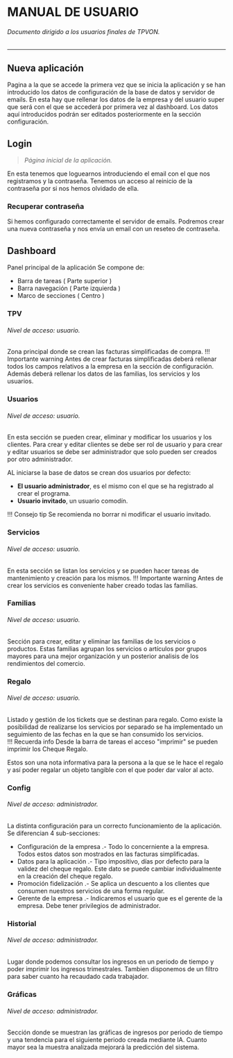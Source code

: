 # MANUAL DE USUARIO
###### _Documento dirigido a los usuarios finales de TPVON._
___

## Nueva aplicación
Pagina a la que se accede la primera vez que se inicia la aplicación y se han introducido los datos de configuración de la base de datos y servidor de emails. 
En esta hay que rellenar los datos de la empresa y del usuario super que será con el que se accederá por primera vez al dashboard. 
Los datos aquí introducidos podrán ser editados posteriormente en la sección configuración. 

## Login 
> _Página inicial de la aplicación._

En esta tenemos que loguearnos introduciendo el email con el que nos registramos y la contraseña. 
Tenemos un acceso al reinicio de la contraseña por si nos hemos olvidado de ella. 

### Recuperar contraseña 
Si hemos configurado correctamente el servidor de emails. Podremos crear una  nueva contraseña y nos envía un email con un reseteo de contraseña. 

## Dashboard
Panel principal de la aplicación
Se compone de: 

* Barra de tareas ( Parte superior )
* Barra navegación ( Parte izquierda )
* Marco de secciones ( Centro )

### TPV
###### Nivel de acceso: usuario.

Zona principal donde se crean las facturas simplificadas de compra. 
!!! Importante warning
    Antes de crear facturas simplificadas deberá rellenar todos los campos relativos a la empresa en la sección de configuración. Además deberá rellenar los datos de las familias, los servicios y los usuarios.

### Usuarios
###### Nivel de acceso: usuario.

En esta sección se pueden crear, eliminar y modificar los usuarios y los clientes. 
Para crear y editar clientes se debe ser rol de usuario y para crear y editar usuarios se debe ser administrador que solo pueden ser creados por otro administrador.

AL iniciarse la base de datos se crean dos usuarios por defecto: 

* __El usuario administrador__, es el mismo con el que se ha registrado al crear el programa.
* __Usuario invitado__, un usuario comodín.

!!! Consejo tip
    Se recomienda no borrar ni modificar el usuario invitado. 

### Servicios
###### Nivel de acceso: usuario.

En esta sección se listan los servicios y se pueden hacer tareas de mantenimiento y creación para los mismos. 
!!! Importante warning 
    Antes de crear los servicios es conveniente haber creado todas las familias.


### Familias
###### Nivel de acceso: usuario.

Sección para crear, editar y eliminar las familias de los servicios o productos. 
Estas familias agrupan los servicios o artículos por grupos mayores para una mejor organización y un posterior analisis de los rendimientos del comercio. 

### Regalo
###### Nivel de acceso: usuario.

Listado y gestión de los tickets que se destinan para regalo. Como existe la posibilidad de realizarse los servicios por separado se ha implementado un seguimiento de las fechas en la que se han consumido los servicios.  
!!! Recuerda info
    Desde la barra de tareas el acceso "imprimir" se pueden imprimir los Cheque Regalo. 

Estos son una nota informativa para la persona a la que se le hace el regalo y así poder regalar un objeto tangible con el que poder dar valor al acto. 

### Config
###### Nivel de acceso: administrador. 

La distinta configuración para un correcto funcionamiento de  la aplicación. 
Se diferencian 4 sub-secciones: 

* Configuración de la empresa .- Todo lo concerniente a la empresa. Todos estos datos son mostrados en las facturas simplificadas. 
* Datos para la aplicación .- Tipo impositivo, días por defecto para la validez del cheque regalo. Este dato se puede cambiar individualmente en la creación del cheque regalo.
* Promoción fidelización .- Se aplica un descuento a los clientes que consumen nuestros servicios de una forma regular.  
* Gerente de la empresa .- Indicaremos el usuario que es el gerente de la empresa. Debe tener privilegios de administrador.

### Historial
###### Nivel de acceso: administrador.

Lugar donde podemos consultar los ingresos en un periodo de tiempo y poder imprimir los ingresos trimestrales. 
Tambien disponemos de un filtro para saber cuanto ha recaudado cada trabajador. 

### Gráficas
###### Nivel de acceso: administrador.
Sección donde se muestran las gráficas de ingresos por periodo de tiempo y una tendencia para el siguiente periodo creada mediante IA.
Cuanto mayor sea la muestra analizada mejorará la predicción del sistema. 